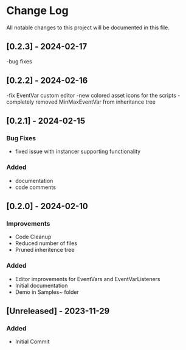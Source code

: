 
# Change Log
All notable changes to this project will be documented in this file.
## [0.2.3] - 2024-02-17
-bug fixes

## [0.2.2] - 2024-02-16
-fix EventVar custom editor
-new colored asset icons for the scripts
-completely removed MinMaxEventVar from inheritance tree

## [0.2.1] - 2024-02-15
### Bug Fixes
- fixed issue with instancer supporting functionality

### Added
- documentation
- code comments

## [0.2.0] - 2024-02-10

### Improvements
- Code Cleanup
- Reduced number of files
- Pruned inheritence tree

### Added
- Editor improvements for EventVars and EventVarListeners
- Initial documentation
- Demo in Samples~ folder

## [Unreleased] - 2023-11-29
 
### Added
- Initial Commit